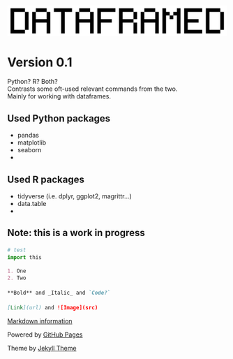![Logo](https://raw.githubusercontent.com/DNAbased/DataFramed/master/images/dfed_10.png)

# Version 0.1

Python? R? Both?<br>
Contrasts some oft-used relevant commands from the two.<br>
Mainly for working with dataframes.

## Used Python packages
- pandas
- matplotlib
- seaborn
- 

## Used R packages
- tidyverse (i.e. dplyr, ggplot2, magrittr...)
- data.table
- 

## Note: this is a work in progress

```python
# test
import this
```

```markdown
1. One
2. Two

**Bold** and _Italic_ and `Code?`

[Link](url) and ![Image](src)
```

[Markdown information](https://guides.github.com/features/mastering-markdown/)

Powered by [GitHub Pages](https://help.github.com/categories/github-pages-basics/)

Theme by [Jekyll Theme](https://jekyllrb.com/)

[comment]: # (Comment test)
